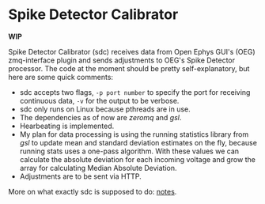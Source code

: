 # Spike Detector Calibrator

**WIP**

Spike Detector Calibrator (sdc) receives data from Open Ephys GUI's (OEG) zmq-interface plugin and sends adjustments to OEG's Spike Detector processor. The code at the moment should be pretty self-explanatory, but here are some quick comments:
- sdc accepts two flags, `-p port number` to specify the port for receiving continuous data, `-v` for the output to be verbose.
- sdc only runs on Linux because pthreads are in use.
- The dependencies as of now are *zeromq* and *gsl*.
- Hearbeating is implemented.
- My plan for data processing is using the running statistics library from *gsl* to update mean and standard deviation estimates on the fly, because running stats uses a one-pass algorithm. With these values we can calculate the absolute deviation for each incoming voltage and grow the array for calculating Median Absolute Deviation.
- Adjustments are to be sent via HTTP.

More on what exactly sdc is supposed to do: [notes](https://cowsay.rip/pong/notes.md).
